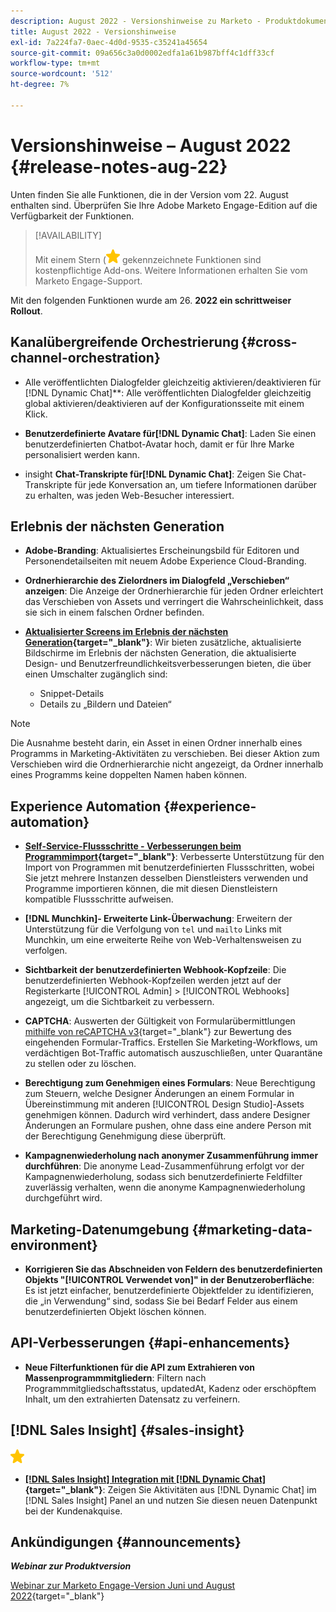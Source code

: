 ```yaml
---
description: August 2022 - Versionshinweise zu Marketo - Produktdokumentation
title: August 2022 - Versionshinweise
exl-id: 7a224fa7-0aec-4d0d-9535-c35241a45654
source-git-commit: 09a656c3a0d0002edfa1a61b987bff4c1dff33cf
workflow-type: tm+mt
source-wordcount: '512'
ht-degree: 7%

---
```


# Versionshinweise – August 2022 {#release-notes-aug-22}

Unten finden Sie alle Funktionen, die in der Version vom 22. August enthalten sind. Überprüfen Sie Ihre Adobe Marketo Engage-Edition auf die Verfügbarkeit der Funktionen.

>[!AVAILABILITY]
>
>Mit einem Stern (![star](assets/yellow-star.png) gekennzeichnete Funktionen sind kostenpflichtige Add-ons. Weitere Informationen erhalten Sie vom Marketo Engage-Support.

Mit den folgenden Funktionen wurde am 26. **2022 ein schrittweiser Rollout**.

## Kanalübergreifende Orchestrierung {#cross-channel-orchestration}

* Alle veröffentlichten Dialogfelder gleichzeitig aktivieren/deaktivieren für [!DNL Dynamic Chat]**: Alle veröffentlichten Dialogfelder gleichzeitig global aktivieren/deaktivieren auf der Konfigurationsseite mit einem Klick.

* **Benutzerdefinierte Avatare für[!DNL Dynamic Chat]**: Laden Sie einen benutzerdefinierten Chatbot-Avatar hoch, damit er für Ihre Marke personalisiert werden kann.

* insight **Chat-Transkripte für[!DNL Dynamic Chat]**: Zeigen Sie Chat-Transkripte für jede Konversation an, um tiefere Informationen darüber zu erhalten, was jeden Web-Besucher interessiert.

## Erlebnis der nächsten Generation

* **Adobe-Branding**: Aktualisiertes Erscheinungsbild für Editoren und Personendetailseiten mit neuem Adobe Experience Cloud-Branding.

* **Ordnerhierarchie des Zielordners im Dialogfeld „Verschieben“ anzeigen**: Die Anzeige der Ordnerhierarchie für jeden Ordner erleichtert das Verschieben von Assets und verringert die Wahrscheinlichkeit, dass sie sich in einem falschen Ordner befinden.

* **[Aktualisierter Screens im Erlebnis der nächsten Generation](/help/marketo/product-docs/marketo-engage-modern-ux/toggle-switch.md){target="_blank"}**: Wir bieten zusätzliche, aktualisierte Bildschirme im Erlebnis der nächsten Generation, die aktualisierte Design- und Benutzerfreundlichkeitsverbesserungen bieten, die über einen Umschalter zugänglich sind:

   * Snippet-Details
   * Details zu „Bildern und Dateien“

>[!NOTE]
>
>Die Ausnahme besteht darin, ein Asset in einen Ordner innerhalb eines Programms in Marketing-Aktivitäten zu verschieben. Bei dieser Aktion zum Verschieben wird die Ordnerhierarchie nicht angezeigt, da Ordner innerhalb eines Programms keine doppelten Namen haben können.

## Experience Automation {#experience-automation}

* **[Self-Service-Flussschritte - Verbesserungen beim Programmimport](/help/marketo/product-docs/core-marketo-concepts/smart-campaigns/flow-actions/flow-step-service.md){target="_blank"}**: Verbesserte Unterstützung für den Import von Programmen mit benutzerdefinierten Flussschritten, wobei Sie jetzt mehrere Instanzen desselben Dienstleisters verwenden und Programme importieren können, die mit diesen Dienstleistern kompatible Flussschritte aufweisen.

* **[!DNL Munchkin]- Erweiterte Link-Überwachung**: Erweitern der Unterstützung für die Verfolgung von `tel` und `mailto` Links mit Munchkin, um eine erweiterte Reihe von Web-Verhaltensweisen zu verfolgen.

* **Sichtbarkeit der benutzerdefinierten Webhook-Kopfzeile**: Die benutzerdefinierten Webhook-Kopfzeilen werden jetzt auf der Registerkarte [!UICONTROL Admin] > [!UICONTROL Webhooks] angezeigt, um die Sichtbarkeit zu verbessern.

* **CAPTCHA**: Auswerten der Gültigkeit von Formularübermittlungen [mithilfe von reCAPTCHA v3](/help/marketo/product-docs/demand-generation/forms/using-captcha/enable-captcha-in-marketo-forms.md){target="_blank"} zur Bewertung des eingehenden Formular-Traffics. Erstellen Sie Marketing-Workflows, um verdächtigen Bot-Traffic automatisch auszuschließen, unter Quarantäne zu stellen oder zu löschen.

* **Berechtigung zum Genehmigen eines Formulars**: Neue Berechtigung zum Steuern, welche Designer Änderungen an einem Formular in Übereinstimmung mit anderen [!UICONTROL Design Studio]-Assets genehmigen können. Dadurch wird verhindert, dass andere Designer Änderungen an Formulare pushen, ohne dass eine andere Person mit der Berechtigung Genehmigung diese überprüft.

* **Kampagnenwiederholung nach anonymer Zusammenführung immer durchführen**: Die anonyme Lead-Zusammenführung erfolgt vor der Kampagnenwiederholung, sodass sich benutzerdefinierte Feldfilter zuverlässig verhalten, wenn die anonyme Kampagnenwiederholung durchgeführt wird.

## Marketing-Datenumgebung {#marketing-data-environment}

* **Korrigieren Sie das Abschneiden von Feldern des benutzerdefinierten Objekts &quot;[!UICONTROL Verwendet von]&quot; in der Benutzeroberfläche**: Es ist jetzt einfacher, benutzerdefinierte Objektfelder zu identifizieren, die „in Verwendung“ sind, sodass Sie bei Bedarf Felder aus einem benutzerdefinierten Objekt löschen können.

## API-Verbesserungen {#api-enhancements}

* **Neue Filterfunktionen für die API zum Extrahieren von Massenprogrammmitgliedern**: Filtern nach Programmmitgliedschaftsstatus, updatedAt, Kadenz oder erschöpftem Inhalt, um den extrahierten Datensatz zu verfeinern.

## [!DNL Sales Insight] {#sales-insight}

![(Stern)](assets/yellow-star.png)

* **[[!DNL Sales Insight] Integration mit [!DNL Dynamic Chat]](/help/marketo/product-docs/marketo-sales-insight/msi-for-salesforce/features/dynamic-chat-integration.md){target="_blank"}**: Zeigen Sie Aktivitäten aus [!DNL Dynamic Chat] im [!DNL Sales Insight] Panel an und nutzen Sie diesen neuen Datenpunkt bei der Kundenakquise.

## Ankündigungen {#announcements}

**_Webinar zur Produktversion_**

[Webinar zur Marketo Engage-Version Juni und August 2022](https://engage.marketo.com/2022_June_August_Release_Webinar_OnDemandPage.html){target="_blank"}
